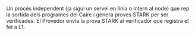Un procés independent (ja sigui un servei en línia o intern al node) que rep la sortida dels programes del Caire i genera proves STARK per ser verificades. El Provedor envia la prova STARK al verificador que registra el fet a L1.